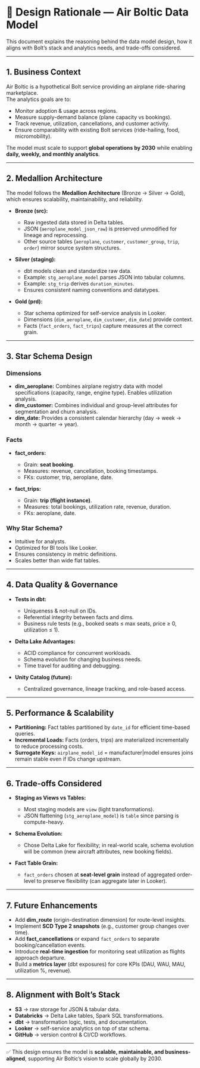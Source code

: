 # 📘 Design Rationale — Air Boltic Data Model

This document explains the reasoning behind the data model design, how it aligns with Bolt’s stack and analytics needs, and trade-offs considered.

---

## 1. Business Context

Air Boltic is a hypothetical Bolt service providing an airplane ride-sharing marketplace.  
The analytics goals are to:
- Monitor adoption & usage across regions.
- Measure supply-demand balance (plane capacity vs bookings).
- Track revenue, utilization, cancellations, and customer activity.
- Ensure comparability with existing Bolt services (ride-hailing, food, micromobility).

The model must scale to support **global operations by 2030** while enabling **daily, weekly, and monthly analytics**.

---

## 2. Medallion Architecture

The model follows the **Medallion Architecture** (Bronze → Silver → Gold), which ensures scalability, maintainability, and reliability.

- **Bronze (src):**
    - Raw ingested data stored in Delta tables.
    - JSON (`aeroplane_model_json_raw`) is preserved unmodified for lineage and reprocessing.
    - Other source tables (`aeroplane`, `customer`, `customer_group`, `trip`, `order`) mirror source system structures.

- **Silver (staging):**
    - dbt models clean and standardize raw data.
    - Example: `stg_aeroplane_model` parses JSON into tabular columns.
    - Example: `stg_trip` derives `duration_minutes`.
    - Ensures consistent naming conventions and datatypes.

- **Gold (prd):**
    - Star schema optimized for self-service analysis in Looker.
    - Dimensions (`dim_aeroplane`, `dim_customer`, `dim_date`) provide context.
    - Facts (`fact_orders`, `fact_trips`) capture measures at the correct grain.

---

## 3. Star Schema Design

### Dimensions
- **dim_aeroplane:** Combines airplane registry data with model specifications (capacity, range, engine type). Enables utilization analysis.
- **dim_customer:** Combines individual and group-level attributes for segmentation and churn analysis.
- **dim_date:** Provides a consistent calendar hierarchy (day → week → month → quarter → year).

### Facts
- **fact_orders:**
    - Grain: **seat booking**.
    - Measures: revenue, cancellation, booking timestamps.
    - FKs: customer, trip, aeroplane, date.

- **fact_trips:**
    - Grain: **trip (flight instance)**.
    - Measures: total bookings, utilization rate, revenue, duration.
    - FKs: aeroplane, date.

### Why Star Schema?
- Intuitive for analysts.
- Optimized for BI tools like Looker.
- Ensures consistency in metric definitions.
- Scales better than wide flat tables.

---

## 4. Data Quality & Governance

- **Tests in dbt:**
    - Uniqueness & not-null on IDs.
    - Referential integrity between facts and dims.
    - Business rule tests (e.g., booked seats ≤ max seats, price ≥ 0, utilization ≤ 1).

- **Delta Lake Advantages:**
    - ACID compliance for concurrent workloads.
    - Schema evolution for changing business needs.
    - Time travel for auditing and debugging.

- **Unity Catalog (future):**
    - Centralized governance, lineage tracking, and role-based access.

---

## 5. Performance & Scalability

- **Partitioning:** Fact tables partitioned by `date_id` for efficient time-based queries.
- **Incremental Loads:** Facts (orders, trips) are materialized incrementally to reduce processing costs.
- **Surrogate Keys:** `airplane_model_id` = manufacturer|model ensures joins remain stable even if IDs change upstream.

---

## 6. Trade-offs Considered

- **Staging as Views vs Tables:**
    - Most staging models are `view` (light transformations).
    - JSON flattening (`stg_aeroplane_model`) is `table` since parsing is compute-heavy.

- **Schema Evolution:**
    - Chose Delta Lake for flexibility; in real-world scale, schema evolution will be common (new aircraft attributes, new booking fields).

- **Fact Table Grain:**
    - `fact_orders` chosen at **seat-level grain** instead of aggregated order-level to preserve flexibility (can aggregate later in Looker).

---

## 7. Future Enhancements

- Add **dim_route** (origin-destination dimension) for route-level insights.
- Implement **SCD Type 2 snapshots** (e.g., customer group changes over time).
- Add **fact_cancellations** or expand `fact_orders` to separate booking/cancellation events.
- Introduce **real-time ingestion** for monitoring seat utilization as flights approach departure.
- Build a **metrics layer** (dbt exposures) for core KPIs (DAU, WAU, MAU, utilization %, revenue).

---

## 8. Alignment with Bolt’s Stack

- **S3** → raw storage for JSON & tabular data.
- **Databricks** → Delta Lake tables, Spark SQL transformations.
- **dbt** → transformation logic, tests, and documentation.
- **Looker** → self-service analytics on top of star schema.
- **GitHub** → version control & CI/CD workflows.

---

✅ This design ensures the model is **scalable, maintainable, and business-aligned**, supporting Air Boltic’s vision to scale globally by 2030.  
